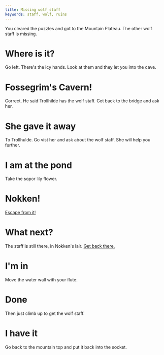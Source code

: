 ```yaml
---
title: Missing wolf staff
keywords: staff, wolf, ruins
---
```


You cleared the puzzles and got to the Mountain Plateau. The other wolf staff is missing.

# Where is it?
Go left. There's the icy hands. Look at them and they let you into the cave.

# Fossegrim's Cavern!
Correct. He said Trollhilde has the wolf staff. Get back to the bridge and ask her.

# She gave it away
To Trollhulde. Go vist her and ask about the wolf staff. She will help you further.

# I am at the pond
Take the sopor lily flower.

# Nokken!
[Escape from it!](../350-nokken/005-escape-nokken.md)

# What next?
The staff is still there, in Nokken's lair. [Get back there.](../350-nokken/030-reenter-cave.md)

# I'm in
Move the water wall with your flute.

# Done
Then just climb up to get the wolf staff.

# I have it
Go back to the mountain top and put it back into the socket.
